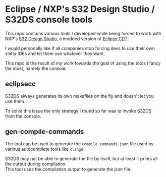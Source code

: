 Eclipse / NXP's S32 Design Studio / S32DS console tools
=======================================================

This repo contains various tools I developed while being forced to work with
NXP's [S32 Design Studio][1], a modded version of [Eclipse CDT][2].

I would personally like if all companies stop forcing devs to use their own
shitty IDEs and let them use whatever they want.

This repo is the result of my work towards the goal of using the tools I fancy
the most, namely the console.

[1]: https://www.nxp.com/design/design-center/software/automotive-software-and-tools/s32-design-studio-ide:S32-DESIGN-STUDIO-IDE "NXP S32 Design Studio"
[2]: https://projects.eclipse.org/projects/tools.cdt "Eclipse CDT"

eclipsecc
---------

S32DS always generates its own makefiles on the fly and doesn't let you use
them.

To solve this issue the only strategy I found so far was to invoke S32DS from
the console.

gen-compile-commands
--------------------

The tool can be used to generate the `compile_commands.json` file used by
various autocomplete tools like `clangd`.

S32DS may not be able to generate the file by itself, but at least it prints all
the output during compilation.  
This tool uses the compilation output to generate the json file.

<!--
vim: textwidth=80
--!>
